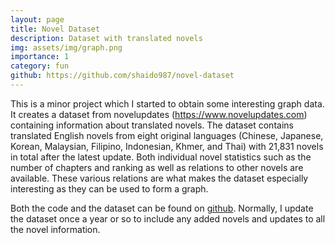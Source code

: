 ```yaml
---
layout: page
title: Novel Dataset
description: Dataset with translated novels
img: assets/img/graph.png
importance: 1
category: fun
github: https://github.com/shaido987/novel-dataset
---
```


This is a minor project which I started to obtain some interesting graph data. It creates a dataset from novelupdates (https://www.novelupdates.com) containing information about translated novels. The dataset contains translated English novels from eight original languages (Chinese, Japanese, Korean, Malaysian, Filipino, Indonesian, Khmer, and Thai) with 21,831 novels in total after the latest update. Both individual novel statistics such as the number of chapters and ranking as well as relations to other novels are available. These various relations are what makes the dataset especially interesting as they can be used to form a graph.

Both the code and the dataset can be found on [github](https://github.com/shaido987/novel-dataset). Normally, I update the dataset once a year or so to include any added novels and updates to all the novel information.
